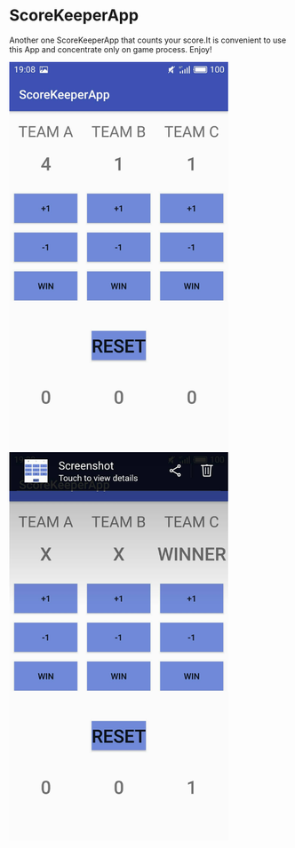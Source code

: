 # ScoreKeeperApp
Another one ScoreKeeperApp that counts your score.It is convenient to use this App and concentrate only on game process. Enjoy!


<div>
<img height="700" src="https://github.com/petrash95/ScoreKeeperApp/blob/master/ScorApp1.jpg" />
  </div>
  <div>
<img height="700" src="https://github.com/petrash95/ScoreKeeperApp/blob/master/ScorApp2.jpg" />
  </div>



